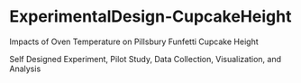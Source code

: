 # ExperimentalDesign-CupcakeHeight
Impacts of Oven Temperature on Pillsbury Funfetti Cupcake Height  

Self Designed Experiment, Pilot Study, Data Collection, Visualization, and Analysis
